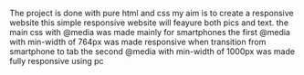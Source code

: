The project is done with pure html and css
my aim is to create a responsive website
this simple responsive website will feayure both pics and text.
the main css with @media was made mainly for smartphones
the first @media with min-width of 764px was made responsive when transition from smartphone to tab
the second @media with min-width of 1000px was made fully responsive using pc
